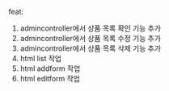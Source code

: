
feat:
  1. admincontroller에서 상품 목록 확인 기능 추가
  2. admincontroller에서 상품 목록 수정 기능 추가
  3. admincontroller에서 상품 목록 삭제 기능 추가
  4. html list 작업
  5. html addform 작업
  6. html editform 작업
